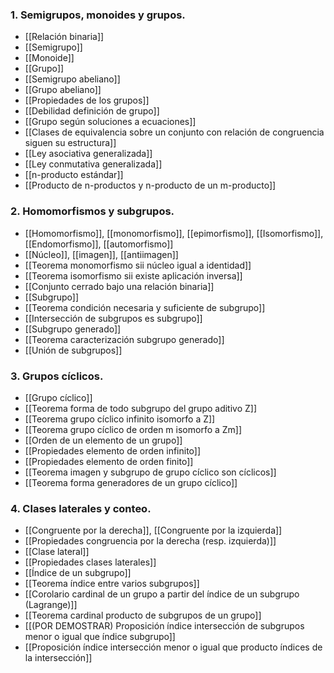 ### 1. Semigrupos, monoides y grupos.
- [[Relación binaria]]
- [[Semigrupo]]
- [[Monoide]]
- [[Grupo]]
- [[Semigrupo abeliano]]
- [[Grupo abeliano]]
- [[Propiedades de los grupos]]
- [[Debilidad definición de grupo]]
- [[Grupo según soluciones a ecuaciones]]
- [[Clases de equivalencia sobre un conjunto con relación de congruencia siguen su estructura]]
- [[Ley asociativa generalizada]]
- [[Ley conmutativa generalizada]]
- [[n-producto estándar]]
- [[Producto de n-productos y n-producto de un m-producto]]
### 2. Homomorfismos y subgrupos.
- [[Homomorfismo]], [[monomorfismo]], [[epimorfismo]], [[Isomorfismo]], [[Endomorfismo]], [[automorfismo]]
- [[Núcleo]], [[imagen]], [[antiimagen]]
- [[Teorema monomorfismo sii núcleo igual a identidad]]
- [[Teorema isomorfismo sii existe aplicación inversa]]
- [[Conjunto cerrado bajo una relación binaria]]
- [[Subgrupo]]
- [[Teorema condición necesaria y suficiente de subgrupo]]
- [[Intersección de subgrupos es subgrupo]]
- [[Subgrupo generado]]
- [[Teorema caracterización subgrupo generado]]
- [[Unión de subgrupos]] 
### 3. Grupos cíclicos.
- [[Grupo cíclico]]
- [[Teorema forma de todo subgrupo del grupo aditivo Z]]
- [[Teorema grupo cíclico infinito isomorfo a Z]]
- [[Teorema grupo cíclico de orden m isomorfo a Zm]]
- [[Orden de un elemento de un grupo]]
- [[Propiedades elemento de orden infinito]]
- [[Propiedades elemento de orden finito]]
- [[Teorema imagen y subgrupo de grupo cíclico son cíclicos]]
- [[Teorema forma generadores de un grupo cíclico]]
### 4. Clases laterales y conteo.
- [[Congruente por la derecha]], [[Congruente por la izquierda]]
- [[Propiedades congruencia por la derecha (resp. izquierda)]]
- [[Clase lateral]]
- [[Propiedades clases laterales]]
- [[Índice de un subgrupo]]
- [[Teorema índice entre varios subgrupos]]
- [[Corolario cardinal de un grupo a partir del índice de un subgrupo (Lagrange)]]
- [[Teorema cardinal producto de subgrupos de un grupo]]
- [[(POR DEMOSTRAR) Proposición índice intersección de subgrupos menor o igual que índice subgrupo]]
- [[Proposición índice intersección menor o igual que producto índices de la intersección]]
